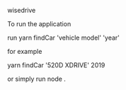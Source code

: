wisedrive

To run the application

run yarn findCar 'vehicle model' 'year'

for example 

yarn findCar '520D XDRIVE' 2019

or simply run
node .